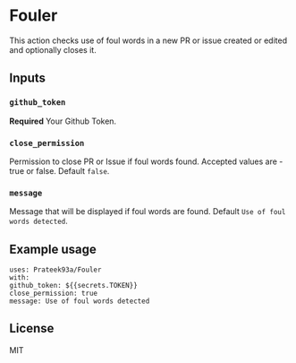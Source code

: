 # Fouler

This action checks use of foul words in a new PR or issue created or edited and optionally closes it.


## Inputs


### `github_token`

**Required** Your Github Token.


### `close_permission`

Permission to close PR or Issue if foul words found. Accepted values are - true or false. Default `false`.


### `message`

Message that will be displayed if foul words are found. Default `Use of foul words detected`.


## Example usage

`uses: Prateek93a/Fouler`  
`with:`  
   `github_token: ${{secrets.TOKEN}}`    
   `close_permission: true`  
   `message: Use of foul words detected`  




## License

MIT
